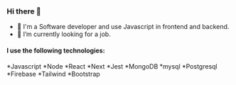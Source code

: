 ### Hi there 👋

- 💬 I'm a Software developer and use Javascript in frontend and backend.
- 🔭 I’m currently looking for a job.

#### I use the following technologies: 
*Javascript
*Node
*React
*Next
*Jest
*MongoDB
*mysql
*Postgresql
*Firebase
*Tailwind
*Bootstrap







<!--
**eugenio-silva/eugenio-silva** is a ✨ _special_ ✨ repository because its `README.md` (this file) appears on your GitHub profile.

Here are some ideas to get you started:

- 🔭 I’m currently working on ...
- 🌱 I’m currently learning ...
- 👯 I’m looking to collaborate on ...
- 🤔 I’m looking for help with ...
- 💬 Ask me about ...
- 📫 How to reach me: ...
- 😄 Pronouns: ...
- ⚡ Fun fact: ...
-->

